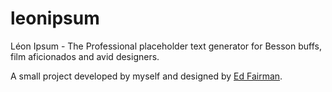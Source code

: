 leonipsum
=========

Léon Ipsum - The Professional placeholder text generator for Besson buffs, film aficionados and avid designers.

A small project developed by myself and designed by [Ed Fairman](http://www.eabfairman.com/ "Ed Fairman").
